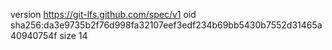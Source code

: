 version https://git-lfs.github.com/spec/v1
oid sha256:da3e9735b2f76d998fa32107eef3edf234b69bb5430b7552d31465a40940754f
size 14
